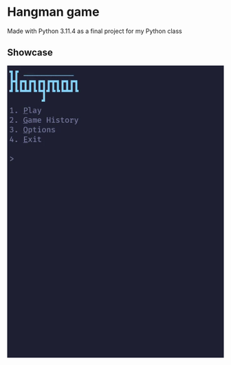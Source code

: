 # Hangman game

Made with Python 3.11.4 as a final project for my Python class

## Showcase

![Demo](https://github.com/trbie/hangman/blob/main/demo.gif)

